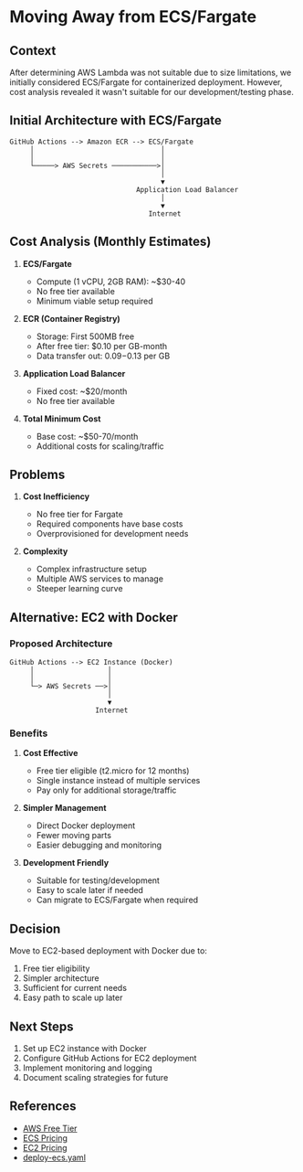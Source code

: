 # Moving Away from ECS/Fargate

## Context
After determining AWS Lambda was not suitable due to size limitations, we initially considered ECS/Fargate for containerized deployment. However, cost analysis revealed it wasn't suitable for our development/testing phase.

## Initial Architecture with ECS/Fargate

```
GitHub Actions --> Amazon ECR --> ECS/Fargate
     │                               │
     │                               │
     └─────> AWS Secrets ───────────>│
                                     │
                                     ▼
                               Application Load Balancer
                                     │
                                     ▼
                                  Internet
```

## Cost Analysis (Monthly Estimates)

1. **ECS/Fargate**
   - Compute (1 vCPU, 2GB RAM): ~$30-40
   - No free tier available
   - Minimum viable setup required

2. **ECR (Container Registry)**
   - Storage: First 500MB free
   - After free tier: $0.10 per GB-month
   - Data transfer out: $0.09-$0.13 per GB

3. **Application Load Balancer**
   - Fixed cost: ~$20/month
   - No free tier available

4. **Total Minimum Cost**
   - Base cost: ~$50-70/month
   - Additional costs for scaling/traffic

## Problems
1. **Cost Inefficiency**
   - No free tier for Fargate
   - Required components have base costs
   - Overprovisioned for development needs

2. **Complexity**
   - Complex infrastructure setup
   - Multiple AWS services to manage
   - Steeper learning curve

## Alternative: EC2 with Docker

### Proposed Architecture
```
GitHub Actions --> EC2 Instance (Docker)
     │                  │
     │                  │
     └─> AWS Secrets ──>│
                        │
                        ▼
                     Internet
```

### Benefits
1. **Cost Effective**
   - Free tier eligible (t2.micro for 12 months)
   - Single instance instead of multiple services
   - Pay only for additional storage/traffic

2. **Simpler Management**
   - Direct Docker deployment
   - Fewer moving parts
   - Easier debugging and monitoring

3. **Development Friendly**
   - Suitable for testing/development
   - Easy to scale later if needed
   - Can migrate to ECS/Fargate when required

## Decision
Move to EC2-based deployment with Docker due to:
1. Free tier eligibility
2. Simpler architecture
3. Sufficient for current needs
4. Easy path to scale up later

## Next Steps
1. Set up EC2 instance with Docker
2. Configure GitHub Actions for EC2 deployment
3. Implement monitoring and logging
4. Document scaling strategies for future

## References
- [AWS Free Tier](https://aws.amazon.com/free/)
- [ECS Pricing](https://aws.amazon.com/ecs/pricing/)
- [EC2 Pricing](https://aws.amazon.com/ec2/pricing/) 
- [deploy-ecs.yaml](https://github.com/ai6-dev/ai6-interview-questions-creator/blob/main/.github/workflows/deploy-ecs.yaml)
